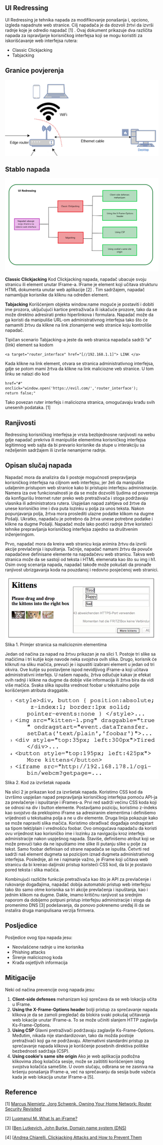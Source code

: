 ## UI Redressing

UI Redressing je tehnika napada za modifikovanje ponašanja i, opciono, izgleda napadnute web stranice. Cilj napadača je da dozvoli žrtvi da izvrši radnje koje je odredio napadač [1] . Ovaj dokument prikazuje dva različita napada za ispravljanje korisničkog interfejsa koji se mogu koristiti za iskorišćavanje web interfejsa rutera:

- Classic Clickjacking
- Tabjacking

## Granice povjerenja

![Botnet.png](./../Images/Ruter_interfejs_granice_povjerenja.jpeg)
<br>

## Stablo napada

![Botnet.png](./../Images/UIRedressing_stablo_napada.png)
<br>

**Classic Clickjacking**
Kod Clickjacking napada, napadač ubacuje svoju stranicu ili element unutar IFrame-a. IFrame je element koji učitava strukturu HTML dokumenta unutar web aplikacije [2] . Tim sadržajem, napadač namamljuje korisnike da kliknu na određen element.

**Tabjacking**
Korišćenjem objekta window.name moguće je postaviti i dobiti ime prozora, uključujući kartice pretraživača ili iskačuće prozore, tako da se može direktno adresirati preko hiperlinkova i formulara. Napadač može da ga koristi da manipuliše URL-om administrativnog interfejsa tako što će namamiti žrtvu da klikne na link zlonamjerne web stranice koju kontroliše napadač.

Tipičan scenario Tabjacking-a jeste da web stranica napadača sadrži “a” (link) element sa kodom

    <a target="router_interface" href="[//192.168.1.1]"> LINK </a>

Kada klikne na link element, otvara se stranica administrativnog interfejsa, gdje se potom mami žrtva da klikne na link maliciozne veb stranice. U tom linku se nalazi dio kod

    href="#"
    onclick="window.open('https://evil.com/','router_interface');
    return false;"

Tako povezan ruter interfejs i maliciozna stranica, omogućavaju krađu svih unesenih podataka. [1]

## Ranjivosti

Redressing korisničkog interfejsa je vrsta bezbjednosne ranjivosti na webu gdje napadač prekriva ili manipuliše elementima korisničkog interfejsa legitimnog web sajta da bi prevario korisnike da stupe u interakciju sa neželjenim sadržajem ili izvrše nenamjerne radnje.

## Opisan slučaj napada

Napadač mora da analizira da li postoje mogućnosti prepravljanja korisničkog interfejsa na ciljnom web interfejsu, jer želi da manipuliše udaljenim pristupom web stranice kako bi pristupio interfejsu administracije. Namera iza ove funkcionalnosti je da se može dozvoliti ljudima od poverenja da konfigurišu Internet ruter preko web pretraživača i stoga podržavaju vlasnika ili administratora rutera. Uspješan napad zahtjeva od žrtve da unese korisničko ime i dva puta lozinku u polja za unos teksta. Nakon popunjavanja polja, žrtva mora proslediti ulazne podatke klikom na dugme Pošalji. Ukratko, napadaču je potrebno da žrtva unese potrebne podatke i klikne na dugme Pošalji. Napadač može lako postići radnje žrtve koristeći tehnike prepravljanja korisničkog interfejsa zajedno sa društvenim inženjeringom.

Prvo, napadač mora da kreira web stranicu koja animira žrtvu da izvrši akcije prevlačenja i ispuštanja. Tačnije, napadač namami žrtvu da povuče napadačeve definisane elemente na napadačevu web stranicu. Takva web stranica može da se sastoji od teksta i HTML elemenata kao što su img i h1. Osim ovog scenarija napada, napadač takođe može pokušati da pronađe ranjivost ubrizgavanja koda na pouzdanoj i redovno posjećenoj web stranici.

![Botnet.png](./../Images/Cats.png)
<br>
Slika 1. Primjer stranica sa malicioznim elementima

Jedan od načina za napad na žrtvu prikazan je na slici 1. Postoje tri slike sa mačićima i tri kutije koje navode neka svojstva ovih slika. Drugo, korisnik će kliknuti na sliku mačića, prevući je i ispustiti izabrani element u jedan od tri okvira. Ove kutije su postavljene ispod nevidljivog iFrame-a koji učitava administrativni interfejs. U našem napadu, žrtva odlučuje kakav je efekat ovih radnji i klikne na dugme da dobije više informacija ili žrtva bira da vidi više mačića. Svaka slika ispušta vrednost foobar u tekstualno polje korišćenjem atributa draggable.

![Botnet.png](./../Images/UIRedressingCode.png)
<br> Slika 2. Kod za izvršetak napada

Na slici 2 je prikazan kod za izvršetak napada. Koristimo CSS kod da izvršimo uspješan napad prepravljanja korisničkog interfejsa pomoću API-ja za prevlačenje i ispuštanje i iFrames-a. Prvi red sadrži većinu CSS koda koji se odnosi na div i button elemente. Postavljamo poziciju, koristimo z-indeks kao svojstvo da preklopimo iFrame sa adresiranim elementima i definišemo vrijednosti u tekstualna polja a ne u div elemente. Druga linija pokazuje kako se može napraviti slika mačića. Koristimo obrađivač događaja ondragstart sa tipom tekt/plain i vrednošću foobar. Ovo omogućava napadaču da koristi ovu vrijednost kao korisničko ime i lozinku za navigaciju kroz interfejs administracije nakon uspješnog napada. Štaviše, definišemo atribut koji se može prevući tako da ne ispuštamo ime slike ili putanju slike u polje za tekst. Samo foobar definisan od strane napadača se ispušta. Četvrti red sadrži naš element dugmeta sa pozicijom iznad dugmeta administrativnog interfejsa. Poslednje, ali ne i najmanje važno, je iFrame koji učitava web stranicu da bi kreirao daljinski pristup koristeći CSS kod, da bi je postavio pored teksta i slika mačića.

Kombinujući različite funkcije pretraživača kao što je API za prevlačenje i rukovanje događajima, napadač dobija automatski pristup web interfejsu tako što samo otme korisnika sa tri akcije prevlačenja i ispuštanja, kao i jednim klikom na dugme. Dakle, imamo kritičnu ranjivost sa srednjim naporom da dobijemo potpuni pristup interfejsu administracije i stoga da promenimo DNS [3] podešavanja, da ponovo pokrenemo uređaj ili da se instalira druga manipulisana verzija firmvera.

## Posljedice

Posljedice ovog tipa napada jesu:

- Neovlašćene radnje u ime korisnika
- Phishing attacks
- Širenje malicioznog koda
- Krađa osjetljivih informacija

## Mitigacije

Neki od načina prevencije ovog napada jesu:

1. **Client-side defenses** mehanizam koji sprečava da se web lokacija učita u IFrame.
2. **Using the X-Frame-Options header** bolji pristup za sprečavanje napada klikova je da se zamoli pregledač da blokira svaki pokušaj učitavanja web lokacije unutar IFrame-a. To se može učiniti slanjem HTTP zaglavlja Ks-Frame-Options.
3. **Using CSP** Glavni pretraživači podržavaju zaglavlje Ks-Frame-Options. Međutim, nikada nije standardizovan, tako da možda postoje pretraživači koji ga ne podržavaju. Alternativni standardni pristup za sprečavanje napada klikova je korišćenje posebnih direktiva politike bezbednosti sadržaja (CSP).
4. **Using cookie's same site origin** Ako je web aplikacija podložna klikovima zbog kolačića sesije, može se zaštititi korišćenjem istog svojstva kolačića sameSite. U ovom slučaju, odbrana se ne zasniva na kršenju ponašanja IFrame-a, već na sprečavanju da sesija bude važeća kada je web lokacija unutar IFrame-a [5].

## Reference

[1] [Marcus Niemietz, Jorg Schwenk. Owning Your Home Network: Router Security Revisited](https://arxiv.org/pdf/1506.04112.pdf)

[2] [Luqmanul M. What Is an iFrame?](https://www.hostinger.com/tutorials/what-is-iframe/)

[3] [[Ben Lutkevich, John Burke. Domain name system (DNS)](https://www.techtarget.com/searchnetworking/definition/domain-name-system)

[4] [[Andrea Chiarelli. Clickjacking Attacks and How to Prevent Them](https://auth0.com/blog/preventing-clickjacking-attacks/#Prevent-Clickjacking-Attacks)
